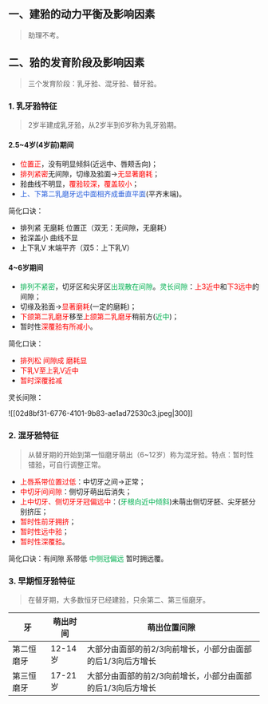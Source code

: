 ## 一、建𬌗的动力平衡及影响因素
> 助理不考。

## 二、𬌗的发育阶段及影响因素
> 三个发育阶段：乳牙𬌗、混牙𬌗、替牙𬌗。

### 1. 乳牙𬌗特征
> 2岁半建成乳牙𬌗，从2岁半到6岁称为乳牙𬌗期。
#### 2.5~4岁(4岁前)期间
* <font color="#ff0000">位置正</font>，没有明显倾斜(近远中、唇颊舌向)；
* <font color="#ff0000">排列紧密</font>无间隙，切缘及𬌗面→<font color="#ff0000">无显著磨耗</font>；
* 𬌗曲线不明显，<font color="#ff0000">覆𬌗较深，覆盖较小</font>；
* <font color="#245bdb">上、下第二乳磨牙远中面相齐成垂直平面</font>(平齐末端)。

简化口诀：
* 排列紧 无磨耗 位置正（双无：无间隙，无磨耗）
* 𬌗深盖小 曲线不显
* 上下乳V 末端平齐（双5：上下乳V）

#### 4~6岁期间
* <font color="#00b050">排列不紧密</font>，切牙区和尖牙区<font color="#00b050">出现散在间隙</font>。<font color="#00b050">灵长间隙</font>：<font color="#ff0000">上3近中</font>和<font color="#ff0000">下3远中</font>的间隙；
* 切缘及𬌗面→<font color="#ff0000">显著磨耗</font>(一定的磨耗)；
* <font color="#ff0000">下颌第二乳磨牙</font>移至<font color="#ff0000">上颌第二乳磨牙</font>稍前方(<font color="#00b050">近中</font>)；
* 暂时性<font color="#ff0000">深覆𬌗有所减小</font>。

简化口诀：
* <font color="#ff0000">排列松 间隙成 磨耗显</font>
* <font color="#ff0000">下乳V至上乳V近中</font>
* <font color="#ff0000">暂时深覆𬌗减</font>

灵长间隙：

![[02d8bf31-6776-4101-9b83-ae1ad72530c3.jpeg|300]]


### 2. 混牙𬌗特征
> 从替牙期的开始到第一恒磨牙萌出（6~12岁）称为混牙𬌗。特点：暂时性错𬌗，可自行调整正常。

* <font color="#ff0000">上唇系带位置过低</font>：中切牙之间->正常；
* <font color="#ff0000">中切牙间间隙</font>：侧切牙萌出后消失；
* <font color="#ff0000">上中切牙、侧切牙牙冠偏远中</font>：(<font color="#00b050">牙根向近中倾斜</font>)未萌出侧切牙胚、尖牙胚分别挤压；
* <font color="#ff0000">暂时性前牙拥挤</font>；
* <font color="#ff0000">暂时性远中𬌗</font>；
* <font color="#ff0000">暂时性深覆𬌗</font>。

简化口诀：有间隙 系带低 <font color="#00b050">中侧冠偏远</font> 暂时拥远覆。

### 3. 早期恒牙𬌗特征
> 在替牙期，大多数恒牙已经建𬌗，只余第二、第三恒磨牙。

| 牙     | 萌出时间   | 萌出位置间隙                           |
| ----- | ------ | -------------------------------- |
| 第二恒磨牙 | 12-14岁 | 大部分由面部的前2/3向前增长，小部分由面部的后1/3向后方增长 |
| 第三恒磨牙 | 17-21岁 | 大部分由面部的前2/3向前增长，小部分由面部的后1/3向后方增长 |







